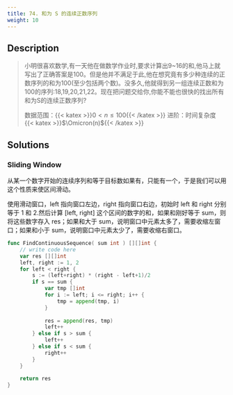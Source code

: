 ```yaml
---
title: 74. 和为 S 的连续正数序列
weight: 10
---
```

## Description

> 小明很喜欢数学,有一天他在做数学作业时,要求计算出9~16的和,他马上就写出了正确答案是100。但是他并不满足于此,他在想究竟有多少种连续的正数序列的和为100(至少包括两个数)。没多久,他就得到另一组连续正数和为100的序列:18,19,20,21,22。现在把问题交给你,你能不能也很快的找出所有和为S的连续正数序列?
> 
> 数据范围：{{< katex >}}$0 < n \le 100${{< /katex >}}
> 进阶：时间复杂度 {{< katex >}}$\Omicron(n)${{< /katex >}}


## Solutions

### Sliding Window
从某一个数字开始的连续序列和等于目标数如果有，只能有一个，于是我们可以用这个性质来使区间滑动。

使用滑动窗口，left 指向窗口左边，right 指向窗口右边，初始时 left 和 right 分别等于 1 和 2.然后计算 [left, right] 这个区间的数字的和，如果和刚好等于 sum，则将这些数字存入 res；如果和大于 sum，说明窗口中元素太多了，需要收缩左窗口；如果和小于 sum，说明窗口中元素太少了，需要收缩右窗口。
```go
func FindContinuousSequence( sum int ) [][]int {
    // write code here
    var res [][]int
    left, right := 1, 2
    for left < right {
        s := (left+right) * (right - left+1)/2
        if s == sum {
            var tmp []int
            for i := left; i <= right; i++ {
                tmp = append(tmp, i)
            }
            
            res = append(res, tmp)
            left++
        } else if s > sum {
            left++
        } else if s < sum {
            right++
        }
    }
    
    return res
}
```
